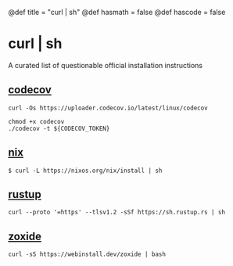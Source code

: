 @def title = "curl | sh"
@def hasmath = false
@def hascode = false


# curl | sh

A curated list of questionable official installation instructions

## [codecov](https://docs.codecov.com/docs/codecov-uploader)

```console
curl -Os https://uploader.codecov.io/latest/linux/codecov

chmod +x codecov
./codecov -t ${CODECOV_TOKEN}
```

## [nix](https://nixos.org/download.html)

```console
$ curl -L https://nixos.org/nix/install | sh
```

## [rustup](https://www.rust-lang.org/tools/install)

```console
curl --proto '=https' --tlsv1.2 -sSf https://sh.rustup.rs | sh
```

## [zoxide](https://github.com/ajeetdsouza/zoxide#step-1-install-zoxide)

```console
curl -sS https://webinstall.dev/zoxide | bash
```
